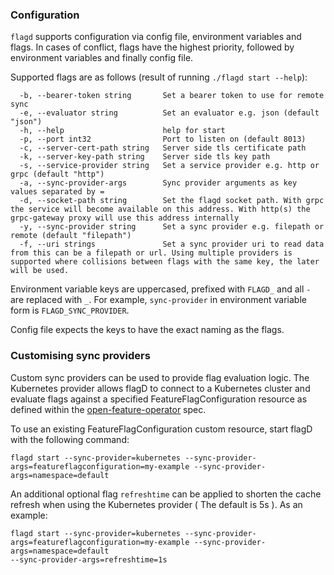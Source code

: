 ### Configuration

`flagd` supports configuration via config file, environment variables and flags. In cases of conflict, flags have the
highest priority, followed by environment variables and finally config file.

Supported flags are as follows (result of running `./flagd start --help`):

```
  -b, --bearer-token string       Set a bearer token to use for remote sync
  -e, --evaluator string          Set an evaluator e.g. json (default "json")
  -h, --help                      help for start
  -p, --port int32                Port to listen on (default 8013)
  -c, --server-cert-path string   Server side tls certificate path
  -k, --server-key-path string    Server side tls key path
  -s, --service-provider string   Set a service provider e.g. http or grpc (default "http")
  -a, --sync-provider-args        Sync provider arguments as key values separated by =
  -d, --socket-path string        Set the flagd socket path. With grpc the service will become available on this address. With http(s) the grpc-gateway proxy will use this address internally
  -y, --sync-provider string      Set a sync provider e.g. filepath or remote (default "filepath")
  -f, --uri strings               Set a sync provider uri to read data from this can be a filepath or url. Using multiple providers is supported where collisions between flags with the same key, the later will be used.
```

Environment variable keys are uppercased, prefixed with `FLAGD_` and all `-` are replaced with `_`. For example,
`sync-provider` in environment variable form is `FLAGD_SYNC_PROVIDER`.

Config file expects the keys to have the exact naming as the flags.


### Customising sync providers

Custom sync providers can be used to provide flag evaluation logic.
The Kubernetes provider allows flagD to connect to a Kubernetes cluster and evaluate flags against a specified FeatureFlagConfiguration resource as defined within the [open-feature-operator](https://github.com/open-feature/open-feature-operator/blob/main/apis/core/v1alpha1/featureflagconfiguration_types.go) spec.

To use an existing FeatureFlagConfiguration custom resource, start flagD with the following command:

```shell
flagd start --sync-provider=kubernetes --sync-provider-args=featureflagconfiguration=my-example --sync-provider-args=namespace=default
```

An additional optional flag `refreshtime` can be applied to shorten the cache refresh when using the Kubernetes provider ( The default is 5s ). As an example: 

```shell
flagd start --sync-provider=kubernetes --sync-provider-args=featureflagconfiguration=my-example --sync-provider-args=namespace=default
--sync-provider-args=refreshtime=1s
```